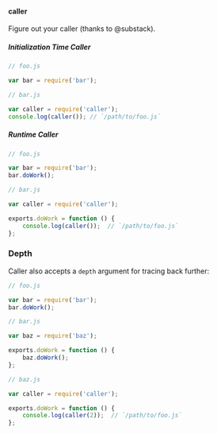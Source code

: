 #### caller

Figure out your caller (thanks to @substack).

##### Initialization Time Caller
```javascript
// foo.js

var bar = require('bar');
```

```javascript
// bar.js

var caller = require('caller');
console.log(caller()); // `/path/to/foo.js`
```

##### Runtime Caller
```javascript
// foo.js

var bar = require('bar');
bar.doWork();
```

```javascript
// bar.js

var caller = require('caller');

exports.doWork = function () {
    console.log(caller());  // `/path/to/foo.js`
};
```

### Depth

Caller also accepts a `depth` argument for tracing back further:

```javascript
// foo.js

var bar = require('bar');
bar.doWork();
```

```javascript
// bar.js

var baz = require('baz');

exports.doWork = function () {
    baz.doWork();
};
```

```javascript
// baz.js

var caller = require('caller');

exports.doWork = function () {
    console.log(caller(2));  // `/path/to/foo.js`
};
```
